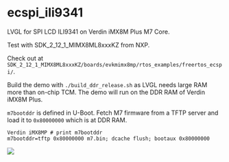 # ecspi_ili9341
LVGL for SPI LCD ILI9341 on Verdin iMX8M Plus M7 Core.

Test with SDK_2_12_1_MIMX8ML8xxxKZ from NXP.

Check out at `SDK_2_12_1_MIMX8ML8xxxKZ/boards/evkmimx8mp/rtos_examples/freertos_ecspi/`.

Build the demo with `./build_ddr_release.sh` as LVGL needs large RAM more than on-chip TCM. The demo will run on the DDR RAM of Verdin iMX8M Plus.

`m7bootddr` is defined in U-Boot. Fetch M7 firmware from a TFTP server and load it to `0x80000000` which is at DDR RAM.
```
Verdin iMX8MP # print m7bootddr
m7bootddr=tftp 0x80000000 m7.bin; dcache flush; bootaux 0x80000000
```

[![](https://telegraph-image-cqn.pages.dev/file/7024547aacc2ce5184190.png)](https://player.bilibili.com/player.html?aid=785775492&bvid=BV1114y1R7zy&cid=1194065571&page=1)
